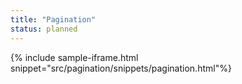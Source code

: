 ```yaml
---
title: "Pagination"
status: planned
---
```


{% include sample-iframe.html snippet="src/pagination/snippets/pagination.html"%}
